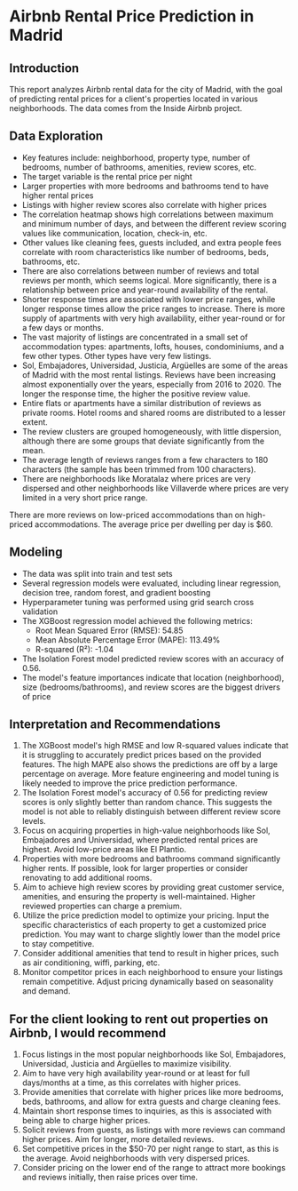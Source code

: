 # Airbnb Rental Price Prediction in Madrid

## Introduction
This report analyzes Airbnb rental data for the city of Madrid, with the goal of predicting rental prices for a client's properties located in various neighborhoods. The data comes from the Inside Airbnb project. 

## Data Exploration
- Key features include: neighborhood, property type, number of bedrooms, number of bathrooms, amenities, review scores, etc.
- The target variable is the rental price per night
- Larger properties with more bedrooms and bathrooms tend to have higher rental prices
- Listings with higher review scores also correlate with higher prices
- The correlation heatmap shows high correlations between maximum and minimum number of days, and between the different review scoring values like communication, location, check-in, etc. 
- Other values like cleaning fees, guests included, and extra people fees correlate with room characteristics like number of bedrooms, beds, bathrooms, etc.
- There are also correlations between number of reviews and total reviews per month, which seems logical. More significantly, there is a relationship between price and year-round availability of the rental.
- Shorter response times are associated with lower price ranges, while longer response times allow the price ranges to increase. There is more supply of apartments with very high availability, either year-round or for a few days or months.
- The vast majority of listings are concentrated in a small set of accommodation types: apartments, lofts, houses, condominiums, and a few other types. Other types have very few listings.
- Sol, Embajadores, Universidad, Justicia, Argüelles are some of the areas of Madrid with the most rental listings. Reviews have been increasing almost exponentially over the years, especially from 2016 to 2020. The longer the response time, the higher the positive review value. 
- Entire flats or apartments have a similar distribution of reviews as private rooms. Hotel rooms and shared rooms are distributed to a lesser extent. 
- The review clusters are grouped homogeneously, with little dispersion, although there are some groups that deviate significantly from the mean.
- The average length of reviews ranges from a few characters to 180 characters (the sample has been trimmed from 100 characters). 
- There are neighborhoods like Moratalaz where prices are very dispersed and other neighborhoods like Villaverde where prices are very limited in a very short price range.

There are more reviews on low-priced accommodations than on high-priced accommodations. The average price per dwelling per day is $60.

## Modeling
- The data was split into train and test sets 
- Several regression models were evaluated, including linear regression, decision tree, random forest, and gradient boosting
- Hyperparameter tuning was performed using grid search cross validation
- The XGBoost regression model achieved the following metrics:
  - Root Mean Squared Error (RMSE): 54.85 
  - Mean Absolute Percentage Error (MAPE): 113.49%
  - R-squared (R²): -1.04
- The Isolation Forest model predicted review scores with an accuracy of 0.56.
- The model's feature importances indicate that location (neighborhood), size (bedrooms/bathrooms), and review scores are the biggest drivers of price

## Interpretation and Recommendations
1. The XGBoost model's high RMSE and low R-squared values indicate that it is struggling to accurately predict prices based on the provided features. The high MAPE also shows the predictions are off by a large percentage on average. More feature engineering and model tuning is likely needed to improve the price prediction performance.
2. The Isolation Forest model's accuracy of 0.56 for predicting review scores is only slightly better than random chance. This suggests the model is not able to reliably distinguish between different review score levels.
3. Focus on acquiring properties in high-value neighborhoods like Sol, Embajadores and Universidad, where predicted rental prices are highest. Avoid low-price areas like El Plantio.
4. Properties with more bedrooms and bathrooms command significantly higher rents. If possible, look for larger properties or consider renovating to add additional rooms.
5. Aim to achieve high review scores by providing great customer service, amenities, and ensuring the property is well-maintained. Higher reviewed properties can charge a premium.
6. Utilize the price prediction model to optimize your pricing. Input the specific characteristics of each property to get a customized price prediction. You may want to charge slightly lower than the model price to stay competitive.
7. Consider additional amenities that tend to result in higher prices, such as air conditioning, wiffi, parking, etc.
8. Monitor competitor prices in each neighborhood to ensure your listings remain competitive. Adjust pricing dynamically based on seasonality and demand.

## For the client looking to rent out properties on Airbnb, I would recommend
1. Focus listings in the most popular neighborhoods like Sol, Embajadores, Universidad, Justicia and Argüelles to maximize visibility.
2. Aim to have very high availability year-round or at least for full days/months at a time, as this correlates with higher prices.
3. Provide amenities that correlate with higher prices like more bedrooms, beds, bathrooms, and allow for extra guests and charge cleaning fees.
4. Maintain short response times to inquiries, as this is associated with being able to charge higher prices.
5. Solicit reviews from guests, as listings with more reviews can command higher prices. Aim for longer, more detailed reviews.
6. Set competitive prices in the $50-70 per night range to start, as this is the average. Avoid neighborhoods with very dispersed prices.
7. Consider pricing on the lower end of the range to attract more bookings and reviews initially, then raise prices over time.
